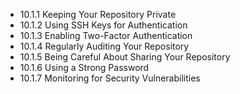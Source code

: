 

- 10.1.1 Keeping Your Repository Private
- 10.1.2 Using SSH Keys for Authentication
- 10.1.3 Enabling Two-Factor Authentication
- 10.1.4 Regularly Auditing Your Repository
- 10.1.5 Being Careful About Sharing Your Repository
- 10.1.6 Using a Strong Password
- 10.1.7 Monitoring for Security Vulnerabilities